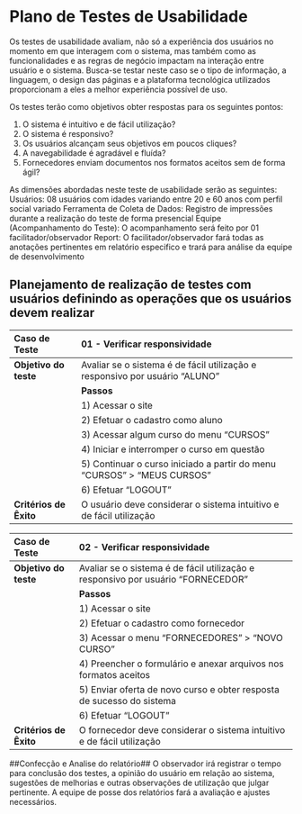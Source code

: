 # Plano de Testes de Usabilidade

Os testes de usabilidade avaliam, não só a experiência dos usuários no momento em que interagem com o sistema, mas também como as funcionalidades e as regras de negócio impactam na interação entre usuário e o sistema. Busca-se testar neste caso se o tipo de informação, a linguagem, o design das páginas e a plataforma tecnológica utilizados proporcionam a eles a melhor experiência possível de uso. 

Os testes terão como objetivos obter respostas para os seguintes pontos:

1)	O sistema é intuitivo e de fácil utilização?
2)	O sistema é responsivo?
3)	Os usuários alcançam seus objetivos em poucos cliques?
4)	A navegabilidade é agradável e fluída?
5)	Fornecedores enviam documentos nos formatos aceitos sem de forma ágil?

As dimensões abordadas neste teste de usabilidade serão as seguintes:
Usuários: 08 usuários com idades variando entre 20 e 60 anos com perfil social variado
Ferramenta de Coleta de Dados: Registro de impressões durante a realização do teste de forma presencial
Equipe (Acompanhamento do Teste): O acompanhamento será feito por 01 facilitador/observador	
Report:  O facilitador/observador fará todas as anotações pertinentes em relatório especifico e trará para análise da equipe de desenvolvimento

## Planejamento de realização de testes com usuários definindo as operações que os usuários devem realizar ##

|Caso de Teste | 01 - Verificar responsividade|
|:--|:--|
|**Objetivo do teste**| Avaliar se o sistema é de fácil utilização e responsivo por usuário “ALUNO”| 
||**Passos**|
||1) Acessar o site|
||2) Efetuar o cadastro como aluno|
||3) Acessar algum curso do menu “CURSOS”|
||4) Iniciar e interromper o curso em questão|
||5) Continuar o curso iniciado a partir do menu “CURSOS” > “MEUS CURSOS”|
||6) Efetuar “LOGOUT”|
|**Critérios de Êxito**|O usuário deve considerar o sistema intuitivo e de fácil utilização|

|Caso de Teste | 02 - Verificar responsividade|
|:--|:--|
|**Objetivo do teste**| Avaliar se o sistema é de fácil utilização e responsivo por usuário “FORNECEDOR”| 
||**Passos**|
||1) Acessar o site|
||2) Efetuar o cadastro como fornecedor|
||3) Acessar o menu “FORNECEDORES” > “NOVO CURSO”|
||4) Preencher  o formulário e anexar arquivos nos formatos aceitos|
||5) Enviar oferta de novo curso e obter resposta de sucesso do sistema|
||6) Efetuar “LOGOUT”|
|**Critérios de Êxito**|O fornecedor deve considerar o sistema intuitivo e de fácil utilização|

##Confecção e Analise do relatório##
O observador irá registrar o tempo para conclusão dos testes, a opinião do usuário em relação ao sistema, sugestões de melhorias e outras observações de utilização que julgar pertinente. A equipe de posse dos relatórios fará a avaliação e ajustes necessários.
